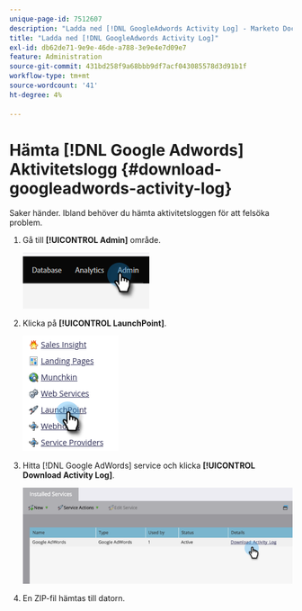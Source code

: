 ```yaml
---
unique-page-id: 7512607
description: "Ladda ned [!DNL GoogleAdwords Activity Log] - Marketo Docs - produktdokumentation"
title: "Ladda ned [!DNL GoogleAdwords Activity Log]"
exl-id: db62de71-9e9e-46de-a788-3e9e4e7d09e7
feature: Administration
source-git-commit: 431bd258f9a68bbb9df7acf043085578d3d91b1f
workflow-type: tm+mt
source-wordcount: '41'
ht-degree: 4%

---
```


# Hämta [!DNL Google Adwords] Aktivitetslogg {#download-googleadwords-activity-log}

Saker händer. Ibland behöver du hämta aktivitetsloggen för att felsöka problem.

1. Gå till **[!UICONTROL Admin]** område.

   ![](assets/download-googleadwords-activity-log-1.png)

1. Klicka på **[!UICONTROL LaunchPoint]**.

   ![](assets/download-googleadwords-activity-log-2.png)

1. Hitta [!DNL Google AdWords] service och klicka **[!UICONTROL Download Activity Log]**.

   ![](assets/download-googleadwords-activity-log-3.png)

1. En ZIP-fil hämtas till datorn.
